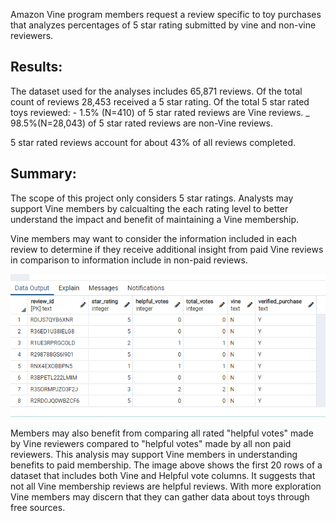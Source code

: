 Amazon Vine program members request a review specific to toy purchases that analyzes percentages of 5 star rating submitted by vine and non-vine reviewers.

## Results: 
The dataset used for the analyses includes 65,871 reviews. Of the total count of reviews 28,453 received a 5 star rating. Of the total 5 star rated toys reviewed: 
	- 1.5% (N=410) of 5 star rated reviews are Vine reviews. 
	_ 98.5%(N=28,043) of 5 star rated reviews are non-Vine 	   	  reviews. 

5 star rated reviews account for about 43% of all reviews completed.  


## Summary: 
The scope of this project only considers 5 star ratings. Analysts may support Vine members by calcualting the each rating level to better understand the impact and benefit of maintaining a Vine membership. 

Vine members may want to consider the information included in each review to determine if they receive additional insight from paid Vine reviews in comparison to information include in non-paid reviews.

![SQL Vine Review Dataset](https://github.com/KathleenYager/Amazon_Vine_Analysis/blob/main/Resources/SQL_Vine_reviews.png)


Members may also benefit from comparing all rated "helpful votes" made by Vine reviewers compared to "helpful votes" made by all non paid reviewers. This analysis may support Vine members in understanding benefits to paid membership. The image above shows the first 20 rows of a dataset that includes both Vine and Helpful vote columns. It suggests that not all Vine membership reviews are helpful reviews. With more exploration Vine members may discern that they can gather data about toys through free sources.  
 
